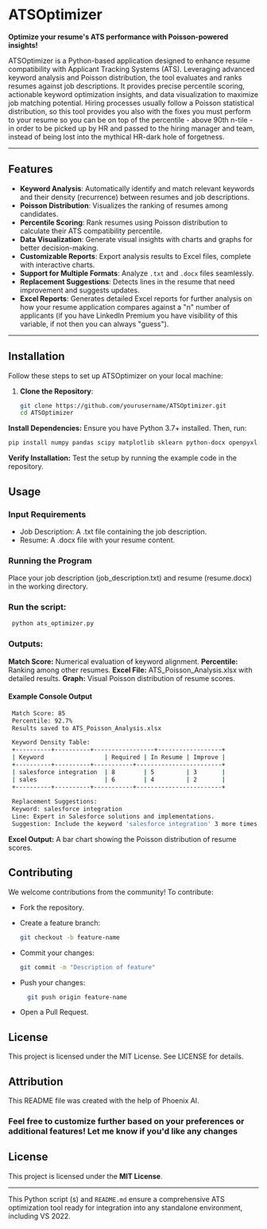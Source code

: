 # ATSOptimizer

**Optimize your resume's ATS performance with Poisson-powered insights!**

ATSOptimizer is a Python-based application designed to enhance resume compatibility with Applicant Tracking Systems (ATS). Leveraging advanced keyword analysis and Poisson distribution, the tool evaluates and ranks resumes against job descriptions. It provides precise percentile scoring, actionable keyword optimization insights, and data visualization to maximize job matching potential. Hiring processes usually follow a Poisson statistical distribution, so this tool provides you also with the fixes you must perform to your resume so you can be on top of the percentile - above 90th n-tile - in order to be picked up by HR and passed to the hiring manager and team, instead of being lost into the mythical HR-dark hole of forgetness.

---

## Features

- **Keyword Analysis**: Automatically identify and match relevant keywords and their density (recurrence) between resumes and job descriptions.
- **Poisson Distribution**: Visualizes the ranking of resumes among candidates.
- **Percentile Scoring**: Rank resumes using Poisson distribution to calculate their ATS compatibility percentile.
- **Data Visualization**: Generate visual insights with charts and graphs for better decision-making.
- **Customizable Reports**: Export analysis results to Excel files, complete with interactive charts.
- **Support for Multiple Formats**: Analyze `.txt` and `.docx` files seamlessly.
- **Replacement Suggestions**: Detects lines in the resume that need improvement and suggests updates.
- **Excel Reports**: Generates detailed Excel reports for further analysis on how your resume application compares against a "n" number of applicants (if you have LinkedIn Premium you have visibility of this variable, if not then you can always "guess").

---

## Installation

Follow these steps to set up ATSOptimizer on your local machine:

1. **Clone the Repository**:
   ```bash
   git clone https://github.com/yourusername/ATSOptimizer.git
   cd ATSOptimizer
   ```
**Install Dependencies:** Ensure you have Python 3.7+ installed. Then, run:

   ```bash
   pip install numpy pandas scipy matplotlib sklearn python-docx openpyxl tabulate
   ```
**Verify Installation:** Test the setup by running the example code in the repository.

## Usage

### Input Requirements

- Job Description: A .txt file containing the job description.
- Resume: A .docx file with your resume content.

### Running the Program
Place your job description (job_description.txt) and resume (resume.docx) in the working directory.

### Run the script:

   ```bash
    python ats_optimizer.py
   ```
### Outputs:

**Match Score:** Numerical evaluation of keyword alignment.
**Percentile:** Ranking among other resumes.
**Excel File:** ATS_Poisson_Analysis.xlsx with detailed results.
**Graph:** Visual Poisson distribution of resume scores.

#### Example Console Output
   ```bash
    Match Score: 85
    Percentile: 92.7%
    Results saved to ATS_Poisson_Analysis.xlsx

    Keyword Density Table:
    +----------+----------+-----------------+------------------+
    | Keyword                 | Required | In Resume | Improve |
    +----------+----------+-----------+------------------------+
    | salesforce integration  | 8        | 5         | 3       |
    | sales                   | 6        | 4         | 2       |
    +----------+----------+-----------+------------------------+
    
    Replacement Suggestions:
    Keyword: salesforce integration
    Line: Expert in Salesforce solutions and implementations.
    Suggestion: Include the keyword 'salesforce integration' 3 more times.

   ```

**Excel Output:** A bar chart showing the Poisson distribution of resume scores.

## Contributing
We welcome contributions from the community! To contribute:

- Fork the repository.
- Create a feature branch:
   ``` bash
   git checkout -b feature-name
   ```
- Commit your changes:
   ```bash
   git commit -m "Description of feature"
   ```
- Push your changes:

  ```bash
    git push origin feature-name
   ```
  
- Open a Pull Request.

## License
This project is licensed under the MIT License. See LICENSE for details.

## Attribution
This README file was created with the help of Phoenix AI.

### Feel free to customize further based on your preferences or additional features! Let me know if you'd like any changes

## License
This project is licensed under the **MIT License**.

--- 
This Python script (s) and `README.md` ensure a comprehensive ATS optimization tool ready for integration into any standalone environment, including VS 2022.
